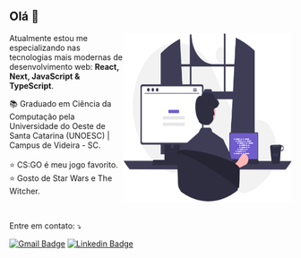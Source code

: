 ## Olá 👋

<img src="./.github/programming.svg" width="300px" height="300px" align="right" alt="Developer">

<p align="left"> 
  Atualmente estou me especializando nas tecnologias mais modernas de desenvolvimento web: <strong>React, Next, JavaScript & TypeScript</strong>.
</p>

<p align="left">
  📚 Graduado em Ciência da Computação pela Universidade do Oeste de Santa Catarina (UNOESC) | Campus de Videira - SC.
  <br/>
  <br/>
  ⭐ CS:GO é meu jogo favorito.
  <br/>
  ⭐ Gosto de Star Wars e The Witcher.
</p>

<br/>

<p align="left">
  Entre em contato: ⤵️
</p>

<p align="left">

[![Gmail Badge](https://img.shields.io/badge/-Gmail-c14438?style=flat-square&logo=Gmail&logoColor=white&link=mailto:douglasscaini.dev@gmail.com)](mailto:douglasscaini.dev@gmail.com)
[![Linkedin Badge](https://img.shields.io/badge/-LinkedIn-0e76a8?style=flat-square&logo=Linkedin&logoColor=white&link=https://www.linkedin.com/in/douglasscaini/)](https://www.linkedin.com/in/douglasscaini/)

</p>

